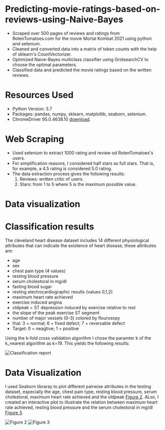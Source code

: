 # Predicting-movie-ratings-based-on-reviews-using-Naive-Bayes

* Scraped over 500 pages of reviews and ratings from RotenTomatoes.com for the movie Mortal Kombat 2021 using python and selenium.
* Cleaned and converted data into a matrix of token counts with the help of sklearn's CountVectorizer.
* Optimized Naive-Bayes multiclass classifier using GridsearchCV to choose the optimal parameters.
* Classified data and predicted the movie ratings based on the written reviews.

# Resources Used
* Python Version: 3.7
* Packages: pandas, numpy, sklearn, matplotlib, seaborn, selenium.
* ChromeDriver 95.0.4638.10 [download](https://chromedriver.chromium.org/downloads).
# Web Scraping
* Used selenium to extract 1000 rating and review od RotenTomatoes's users.
* For simplification reasons, I considered half stars as full stars. That is, for example, a 4.5 rating is considered 5.0 rating.
* The data extraction process gives the following results:
  1. Reviews: written critic of users.
  2. Stars: from 1 to 5 where 5 is the maximum possible value.




# Data visualization

# Classification results
The cleveland heart disease dataset includes 14 different physiological attributes that can indicate the existence of heart disease, these attributes are:
* age
* sex
* chest pain type (4 values)
* resting blood pressure
* serum cholestoral in mg/dl
* fasting blood sugar 
* resting electrocardiographic results (values 0,1,2)
* maximum heart rate achieved
* exercise induced angina
* oldpeak = ST depression induced by exercise relative to rest
* the slope of the peak exercise ST segment
* number of major vessels (0-3) colored by flourosopy
* thal: 3 = normal; 6 = fixed defect; 7 = reversable defect
* Target: 0 = neagtive; 1 = positive

Using the k-fold cross validation algorithm I chose the paramter k of the k_nearest algorithm as k=19. This yields the following results:

![Classification report](https://github.com/YoussefAithaddou/Heart-Disease-Classification-using-The-K-Nearest-Neighbours/blob/main/Classification%20report.PNG)

# Data Visualization
I used Seaborn libraray to plot different pairwise attributes in the testing dataset, especially the age, chest pain type, resting blood pressure, serum cholestoral, maximum heart rate achieved and the oldpeak [Figure 2](https://github.com/YoussefAithaddou/Heart-Disease-Classification-using-The-K-Nearest-Neighbours/blob/main/Data%20Visualization.png). ALso, I created an interactive plot to illustrate the relation between maximum heart rate achieved, resting blood pressure and the serum cholestoral in mg/dl [Figure 3](https://github.com/YoussefAithaddou/Heart-Disease-Classification-using-The-K-Nearest-Neighbours/blob/main/Data%20Visualization%202.PNG).

![Figure 2](https://github.com/YoussefAithaddou/Heart-Disease-Classification-using-The-K-Nearest-Neighbours/blob/main/Data%20Visualization.png)
![Figure 3](https://github.com/YoussefAithaddou/Heart-Disease-Classification-using-The-K-Nearest-Neighbours/blob/main/Data%20Visualization%202.PNG)
